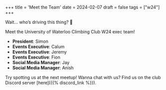 +++
title = 'Meet the Team'
date = 2024-02-07
draft = false
tags = ["w24"]
+++

Wait… who’s driving this thing? 🛞

Meet the University of Waterloo Climbing Club W24 exec team!
- **President**: Simon
- **Events Executive**: Calum
- **Events Executive**: Jeremy
- **Events Executive**: Fion
- **Social Media Manager**: Jay
- **Social Media Manager**: Anish

Try spotting us at the next meetup! Wanna chat with us? Find us on the club Discord server [here]({{% discord_link %}}).
